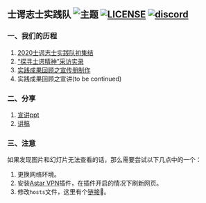 ## 士谔志士实践队 ![主题](https://img.shields.io/badge/%E4%B8%BB%E9%A2%98-%E8%BF%BD%E5%BF%86%E6%9E%97%E8%80%81%E6%83%85%E6%80%80%EF%BC%8C%E4%BC%A0%E6%89%BF%E5%A3%AB%E8%B0%94%E7%B2%BE%E7%A5%9E-brightgreen) [![LICENSE](https://img.shields.io/github/license/gmm-z/shie)](https://github.com/gmm-z/shie/blob/master/LICENSE) [![discord](https://img.shields.io/badge/chat-on%20discord-7289da)](https://discord.gg/DwNzdGA) 

### 一、我们的历程

1. [2020士谔志士实践队初集结](https://mp.weixin.qq.com/s/GNQUO6Mu3w7LjC2r3Sys_w)
2. [“探寻士谔精神”采访实录](https://mp.weixin.qq.com/s/N-KxlNJ0YZ0qTRjcdV-xiA)
3. [实践成果回顾之宣传册制作](https://mp.weixin.qq.com/s/gENXoXgllYabjjfprGKJXg)
4. 实践成果回顾之宣讲(to be continued)


### 二、分享

1. [宣讲ppt](https://github.com/gmm-z/shie/blob/master/%E5%AE%A3%E8%AE%B2final.pptx)
2. [讲稿](https://github.com/gmm-z/shie/blob/master/%E8%AE%B2%E7%A8%BFfinal.md)

### 三、注意

如果发现图片和幻灯片无法查看的话，那么需要尝试以下几点中的一个：

1. 更换网络环境。
2. 安装[Astar VPN](https://www.chajianmi.com/topic/jajilbjjinjmgcibalaakngmkilboobh)插件，在插件开启的情况下刷新网页。
3. 修改`hosts`文件，这里有个[链接](https://blog.csdn.net/qq_38232598/article/details/91346392)🌈。
